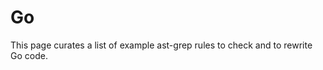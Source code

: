 # Go

This page curates a list of example ast-grep rules to check and to rewrite Go code.

<!--@include: ./defer-func-call-antipattern.md-->
<!--@include: ./find-func-declaration-with-prefix.md-->
<!--@include: ./match-function-call.md-->
<!--@include: ./match-package-import.md-->